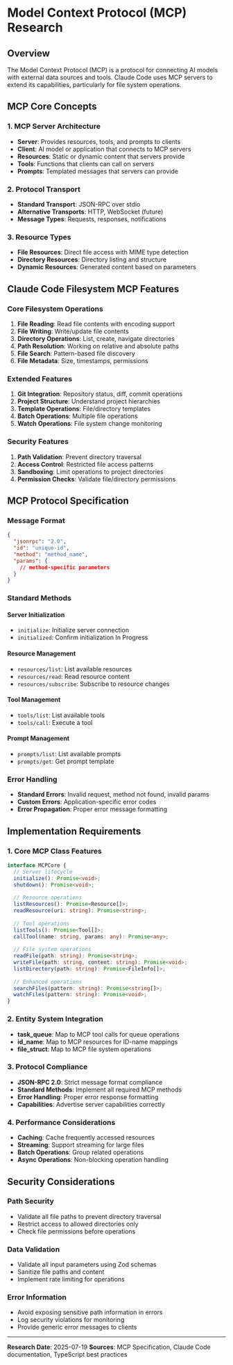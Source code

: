 # Model Context Protocol (MCP) Research

## Overview
The Model Context Protocol (MCP) is a protocol for connecting AI models with external data sources and tools. Claude Code uses MCP servers to extend its capabilities, particularly for file system operations.

## MCP Core Concepts

### 1. MCP Server Architecture
- **Server**: Provides resources, tools, and prompts to clients
- **Client**: AI model or application that connects to MCP servers
- **Resources**: Static or dynamic content that servers provide
- **Tools**: Functions that clients can call on servers
- **Prompts**: Templated messages that servers can provide

### 2. Protocol Transport
- **Standard Transport**: JSON-RPC over stdio
- **Alternative Transports**: HTTP, WebSocket (future)
- **Message Types**: Requests, responses, notifications

### 3. Resource Types
- **File Resources**: Direct file access with MIME type detection
- **Directory Resources**: Directory listing and structure
- **Dynamic Resources**: Generated content based on parameters

## Claude Code Filesystem MCP Features

### Core Filesystem Operations
1. **File Reading**: Read file contents with encoding support
2. **File Writing**: Write/update file contents
3. **Directory Operations**: List, create, navigate directories
4. **Path Resolution**: Working on relative and absolute paths
5. **File Search**: Pattern-based file discovery
6. **File Metadata**: Size, timestamps, permissions

### Extended Features
1. **Git Integration**: Repository status, diff, commit operations
2. **Project Structure**: Understand project hierarchies
3. **Template Operations**: File/directory templates
4. **Batch Operations**: Multiple file operations
5. **Watch Operations**: File system change monitoring

### Security Features
1. **Path Validation**: Prevent directory traversal
2. **Access Control**: Restricted file access patterns
3. **Sandboxing**: Limit operations to project directories
4. **Permission Checks**: Validate file/directory permissions

## MCP Protocol Specification

### Message Format
```json
{
  "jsonrpc": "2.0",
  "id": "unique-id",
  "method": "method_name",
  "params": {
    // method-specific parameters
  }
}
```

### Standard Methods

#### Server Initialization
- `initialize`: Initialize server connection
- `initialized`: Confirm initialization In Progress

#### Resource Management
- `resources/list`: List available resources
- `resources/read`: Read resource content
- `resources/subscribe`: Subscribe to resource changes

#### Tool Management
- `tools/list`: List available tools
- `tools/call`: Execute a tool

#### Prompt Management
- `prompts/list`: List available prompts
- `prompts/get`: Get prompt template

### Error Handling
- **Standard Errors**: Invalid request, method not found, invalid params
- **Custom Errors**: Application-specific error codes
- **Error Propagation**: Proper error message formatting

## Implementation Requirements

### 1. Core MCP Class Features
```typescript
interface MCPCore {
  // Server lifecycle
  initialize(): Promise<void>;
  shutdown(): Promise<void>;
  
  // Resource operations
  listResources(): Promise<Resource[]>;
  readResource(uri: string): Promise<string>;
  
  // Tool operations
  listTools(): Promise<Tool[]>;
  callTool(name: string, params: any): Promise<any>;
  
  // File system operations
  readFile(path: string): Promise<string>;
  writeFile(path: string, content: string): Promise<void>;
  listDirectory(path: string): Promise<FileInfo[]>;
  
  // Enhanced operations
  searchFiles(pattern: string): Promise<string[]>;
  watchFiles(pattern: string): Promise<void>;
}
```

### 2. Entity System Integration
- **task_queue**: Map to MCP tool calls for queue operations
- **id_name**: Map to MCP resources for ID-name mappings
- **file_struct**: Map to MCP file system operations

### 3. Protocol Compliance
- **JSON-RPC 2.0**: Strict message format compliance
- **Standard Methods**: Implement all required MCP methods
- **Error Handling**: Proper error response formatting
- **Capabilities**: Advertise server capabilities correctly

### 4. Performance Considerations
- **Caching**: Cache frequently accessed resources
- **Streaming**: Support streaming for large files
- **Batch Operations**: Group related operations
- **Async Operations**: Non-blocking operation handling

## Security Considerations

### Path Security
- Validate all file paths to prevent directory traversal
- Restrict access to allowed directories only
- Check file permissions before operations

### Data Validation
- Validate all input parameters using Zod schemas
- Sanitize file paths and content
- Implement rate limiting for operations

### Error Information
- Avoid exposing sensitive path information in errors
- Log security violations for monitoring
- Provide generic error messages to clients

---
**Research Date**: 2025-07-19
**Sources**: MCP Specification, Claude Code documentation, TypeScript best practices
